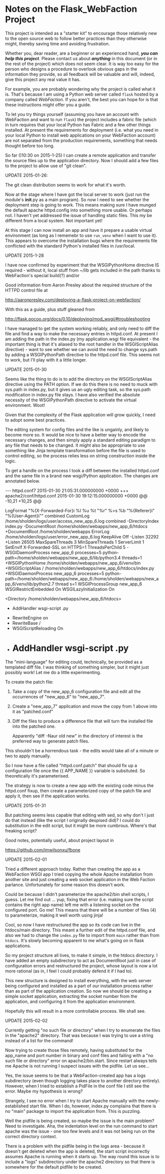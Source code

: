 # Notes on the Flask_WebFaction Project

This project is intended as a "starter kit" to encourage those relatively new
to the open source web to follow better practices than they otherwise might,
thereby saving time and avoiding frustration.

Whether you, dear reader, are a beginner or an experienced hand, ***you can
help this project***. Please contact us about ***anything*** in this document
(or in the rest of the project) which does not seem clear. It is way too easy
for the person who designs a procedure to overlook obvious gaps in the
information they provide, so all feedback will be valuable and will, indeed,
give this project any real value it has.

For example, you are probably wondering why the project is called what it is.
That's because I am using a Python web server called `flask` hosted by a
company called *WebFaction*. If you aren't, the best you can hope for is
that these instructions might offer you a guide.

To let you try things yourself (assuming you have an account with WebFaction
and want to run `flask`) the project includes a fabric file (which in turn
requires that your local Python has Fabric and a few other things installed.
At present the requirements for deployment (i.e. what you need in your local
Python to install web applications on your WebFaction account) are not
separated from the production requirements, something that needs thought
before too long.

So far ()10:30 on 2015-1-25) I can create a remote application and transfer
the source files up to the application directory. Now I should add a few files
to the project to allow use of "git clean".

UPDATE 2015-01-26:

The git clean distribution seems to work for what it's worth.

Now at the stage where I have got the local server to work (just run the
module's __init__.py as a main program). So now I need to see whether the
deployment step is going to work. This means making sure I have munged the
default apache httpd.config into something more usable. Or perhaps not. I
haven't yet addressed the issue of handling static files. This my be
different from a local system. Not important yet!

At this stage I can now install an app and have it prepare a usable virtual
environment (as long as I rememebr to use `run_venv` when I want to use it).
This appears to overcome the installation bugs where the requirements file
conflicted with the standard Python's installed files in /usr/local.

UPDATE 2015-1-28

I have now confirmed by experiment that the WSGIPythonHome directive IS
required - without it, local stuff from ~/lib gets included in the path
thanks to WebFaction's special build(?) and/or 

Good information from Aaron Presley about the required structure of
the HTTPD control file at

  http://aaronpresley.com/deploying-a-flask-project-on-webfaction/

With this as a guide, plus stuff gleaned from

  http://flask.pocoo.org/docs/0.10/deploying/mod_wsgi/#troubleshooting
  
I have managed to get the system working reliably, and only need to diff
the file and find a way to make the necessary entries in httpd.conf. At
present I am adding the path in the index.py (my application.wsgi file
equivalent - the important thing is that it's aliased to the root handler
in the WSGIScriptAlias directive) - want to see whether we can avoid the
need to change sys.path by adding a WSGIPythonPath directive to the
httpd.conf file. This seems not to work, but I'll play with it a little
longer.


UPDATE 2015-01-30

Seems like the thing to do is to add the directory on the WSGIScriptAlias
directive using the PATH option. If we do this there is no need to muck
with sys.path in index.py, but it gives us an ugly editing task, so the
sys.path modification in index.py file stays. I have also verified the
absolute necessity of the WSGIPythonPath directive to activate the
virtual environment. Woot!

Given that the complexity of the Flask application will grow quickly, I
need to adopt some best practices.

The editing system for config files and the like is ungainly, and likely
to become more so. It would be nice to have a better way to encode the
necessary changes, and then simply apply a standard editing paradigm to
any file that needs to be changed. It might also be appropriate to use
something like Jinja template transformation before the file is used to
control editing, so the process relies less on string construction
inside the logic.

To get a handle on the process I took a diff between the installed 
httpd.conf and the same file in a brand new wsgi/Python application.
The changes are annotated below.

--- httpd.conf7 2015-01-30 21:05:31.000000000 +0000
+++ apache2/conf/httpd.conf     2015-01-30 19:12:15.000000000 +0000
@@ -10,21 +10,25 @@

 LogFormat "%{X-Forwarded-For}i %l %u %t \"%r\" %>s %b \"%{Referer}i\" \"%{User-Agent}i\"" combined
 CustomLog /home/sholden/logs/user/access_new_app_6.log combined
-DirectoryIndex index.py
-DocumentRoot /home/sholden/webapps/new_app_6/htdocs
+DocumentRoot /home/sholden/webapps
 ErrorLog /home/sholden/logs/user/error_new_app_6.log
 KeepAlive Off
-Listen 32292
+Listen 26505
 MaxSpareThreads 3
 MinSpareThreads 1
 ServerLimit 1
 SetEnvIf X-Forwarded-SSL on HTTPS=1
 ThreadsPerChild 5
-WSGIDaemonProcess new_app_6 processes=5 python-path=/home/sholden/webapps/new_app_6/lib/python3.4 threads=1
+WSGIPythonHome /home/sholden/webapps/new_app_6/venv/bin
+WSGIScriptAlias / /home/sholden/webapps/new_app_6/htdocs/index.py
+WSGIDaemonProcess new_app_6 processes=5 python-path=/home/sholden/webapps/new_app_6:/home/sholden/webapps/new_app_6/venv/lib/python2.7 thread
s=1
 WSGIProcessGroup new_app_6
 WSGIRestrictEmbedded On
 WSGILazyInitialization On

 <Directory /home/sholden/webapps/new_app_6/htdocs>
-    AddHandler wsgi-script .py
+    RewriteEngine on
+    RewriteBase /
+    WSGIScriptReloading On
+    # AddHandler wsgi-script .py
 </Directory>
 
 The "mini-language" for editing could, technically, be provided as a
 templated diff file. I was thinking of something simpler, but it
 might just possibly work! Let me do a little experimenting.
 
 To create the patch file:
 
 1. Take a copy of the new_app_6 configuration file and edit all
    the occurrences of "new_app_6" to "new_app_7".
 2. Create a "new_app_7" application and move the copy from 1
    above into it as "patched.conf"
 3. Diff the files to produce a difference file that will turn
    the installed file into the patched one.
    
    Apparently "diff -Naur old new" in the directory of interest is
    the preferred way to generate patch files.

This shouldn't be a horrendous task - the edits would take all of a minute
or two to apply manually.

So I now have a file called "httpd.conf.patch" that should fix up a
configuration file once the {{ APP_NAME }} variable is subsituted. So
theoretically it's parameterised.

The strategy is now to create a new app with the existing code minus the
httpd.conf fixup, then create a parameterized copy of the patch file and
apply it, then see if the application works.

UPDATE 2015-01-31

But patching seems less capable that editing with sed, so why don't I
just do that instead (like the script I originally despised did)? I
could do substitution in the edit script, but it might be more cumbrous.
Where's that freaking script?

Good notes, potentially useful, about project layout in

  https://github.com/imwilsonxu/fbone
  

UPDATE 2015-02-01

Tried a different approach today. Rather than creating the app as a
WebFaction WSGI app I tried copying the whole Apache installation
from another site and just creating a web socket application in the
Web Faction parlance. Unfortunately for some reason this doesn't
work.

Could be because I didn't parameterize the apache2/bin shell scripts,
I guess. Let me find out ... yup, fixing that error (i.e. making sure
the script contains the right app name) left me with a listening socket
on the configured port. Go me! This means that there will be a number
of files (4) to parameterize, making it well worth using jinja!

Cool, so now I have restructured the app so its code can live in the
htdocs/main directory. This meant a further edit of the httpd.conf file,
and also we had to change the `index.py` file to import from `main`
rather than from `htdocs`. It's slowly becoming apparent to me what's
going on in flask applications.

So my project structure all lives, to make it simple, in the htdocs
directory. I have added an empty subdirectory to act as DocumentRoot
just in case of configuration errors and restructured the project,
whose layout is now a lot more rational (as in, I feel I could
probably defend it if I had to).

This new structure is designed to install everything, with the web
server being configured and installed as a part of our installation
process rather than as part of the application creation. So now we
should be creating a simple socket application, extracting the socket
number from the application, and configuring it from the application
environment.

Hopefully this will result in a more controllable process. We shall
see.

UPDATE 2015-02-02

Currently getting "no such file or directory" when I try to enumerate
the files in the "apache2" directory. That was because I was trying to
use a string instead of a list for the command!

Now trying to create those files remotely, having substituted for the
app_name and port number in binary and conf files and failing with a
"no such file or directory" error on apache2/bin.start. Since restart
always tells me Apache is not running I suspect issues with the pidfile.
Let us see...

Yes, the issue seems to be that a WebFaction-created app has a logs
subdirectory (even though logging takes place to another directory
entirely). However, when I tried to establish a PidFile in the conf
file I still see the error. Maybe my hypothesis is wrong?

Strangely, I see no error when I try to start Apache manually with the
newly-established start file. When I do, however, index.py complains
that there is no "main" package to import the application from. This
is puzzling.

Well the pidfile is being created, so maybe the issue is the main
problem? Need to investigate. Aha, the indentation level on the run
command to start apache was the issue - one too few levels and it was
not being run on the correct directory context.

There is a problem with the pidfile being in the logs area - because
it doesn't get deleted when the app is deleted, the start script
incorrectly assumes Apache is running when it starts up. The way round
this issue is to include a "logs" subdirectory under the apache2
directory so that there is somewhere for the default pidfile to be
created.

